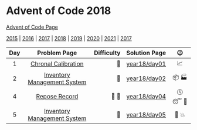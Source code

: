 # Advent of Code 2018

[Advent of Code Page](https://adventofcode.com/2018)

[2015](/year15) | [2016](/year16) | [2017](/year17) | [2018](/year18) | [2019](/year19) | [2020](/year20) | [2021](/year21) | [2017](/year22)

| Day |                            Problem Page                            | Difficulty |       Solution Page       |           :wink:           | 
|:--:|:------------------------------------------------------------------:| ---: |:-------------------------:|:--------------------------:| 
|  1 |     [Chronal Calibration](https://adventofcode.com/2018/day/1)     | :star2: | [year18/day01](/year18/day01) | :chart_with_upwards_trend: | 
|  2 | [Inventory Management System](https://adventofcode.com/2018/day/2) | :star2: | [year18/day02](/year18/day02) |    :package: :factory:     | 
|  4 | [Repose Record](https://adventofcode.com/2018/day/4) | :star2: :star2: | [year18/day04](/year18/day04) |    :clock5: :sleeping: :guard:     | 
|  5  | [Inventory Management System](https://adventofcode.com/2018/day/5) | :blue_heart: | [year18/day05](/year18/day05) |    :test_tube: :boom:     | 
